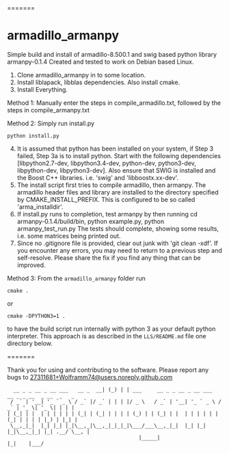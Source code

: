 =======
# armadillo_armanpy
Simple build and install of armadillo-8.500.1 and swig based python library armanpy-0.1.4
Created and tested to work on Debian based Linux.

1. Clone armadillo_armanpy in to some location.
2. Install liblapack, libblas dependencies. Also install cmake. 
3. Install Everything. 

Method 1: Manually enter the steps in compile_armadillo.txt, followed by the steps in compile_armanpy.txt

Method 2:
Simply run install.py

	python install.py

4. It is assumed that python has been installed on your system, if Step 3 failed, Step 3a is to install python. Start with the following dependencies [libpython2.7-dev, libpython3.4-dev, python-dev, python3-dev, libpython-dev, libpython3-dev]. Also ensure that SWIG is installed and the Boost C++ libraries. i.e. 'swig' and 'libboostx.xx-dev'. 
5. The install script first tries to compile armadillo, then armanpy. The armadillo header files and library are installed to the directory specified by CMAKE_INSTALL_PREFIX. This is configured to be so called 'arma_installdir'. 
6. If install.py runs to completion, test armanpy by then running 
	cd armanpy-0.1.4/build/bin,
	python example.py,
	python armanpy_test_run.py
The tests should complete, showing some results, i.e. some matrices being printed out.
7. Since no .gitignore file is provided, clear out junk with 'git clean -xdf'. If you encounter any errors, you may need to return to a previous step and self-resolve. Please share the fix if you find any thing that can be improved.

Method 3:
From the `armadillo_armanpy` folder run

```
cmake .
```

or 

```
cmake -DPYTHON3=1 .
```

to have the build script run internally with python 3 as your default python interpreter. This approach is as described in the `LLS/README.md` file one directory below.

=======

Thank you for using and contributing to the software. Please report any bugs to 27311681+Wolframm74@users.noreply.github.com

```                                _ _ _ _                                                      
  __ _ _ __ _ __ ___   __ _  __| (_) | | ___     __ _ _ __ _ __ ___   __ _ _ __  _ __  _   _ 
 / _` | '__| '_ ` _ \ / _` |/ _` | | | |/ _ \   / _` | '__| '_ ` _ \ / _` | '_ \| '_ \| | | |
| (_| | |  | | | | | | (_| | (_| | | | | (_) | | (_| | |  | | | | | | (_| | | | | |_) | |_| |
 \__,_|_|  |_| |_| |_|\__,_|\__,_|_|_|_|\___/___\__,_|_|  |_| |_| |_|\__,_|_| |_| .__/ \__, |
                                           |_____|                              |_|    |___/ 
```
